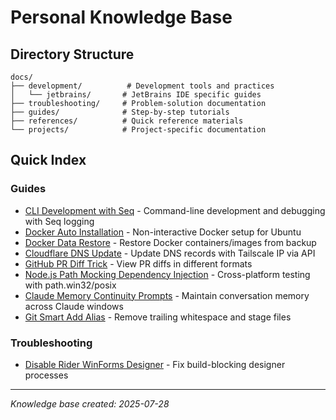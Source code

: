 # Personal Knowledge Base

## Directory Structure

```
docs/
├── development/          # Development tools and practices
│   └── jetbrains/       # JetBrains IDE specific guides
├── troubleshooting/     # Problem-solution documentation
├── guides/              # Step-by-step tutorials
├── references/          # Quick reference materials
└── projects/            # Project-specific documentation
```

## Quick Index

### Guides
- [CLI Development with Seq](docs/guides/cli-development-with-seq.md) - Command-line development and debugging with Seq logging
- [Docker Auto Installation](docs/guides/docker-auto-install.md) - Non-interactive Docker setup for Ubuntu
- [Docker Data Restore](docs/guides/docker-data-restore.md) - Restore Docker containers/images from backup
- [Cloudflare DNS Update](docs/guides/cloudflare-dns-update.md) - Update DNS records with Tailscale IP via API
- [GitHub PR Diff Trick](docs/guides/github-pr-diff-trick.md) - View PR diffs in different formats
- [Node.js Path Mocking Dependency Injection](docs/guides/nodejs-path-mocking-dependency-injection.md) - Cross-platform testing with path.win32/posix
- [Claude Memory Continuity Prompts](docs/guides/claude-memory-continuity-prompts.md) - Maintain conversation memory across Claude windows
- [Git Smart Add Alias](docs/guides/git-smartadd-alias.md) - Remove trailing whitespace and stage files

### Troubleshooting
- [Disable Rider WinForms Designer](docs/troubleshooting/disable-rider-winforms-designer.md) - Fix build-blocking designer processes

---

*Knowledge base created: 2025-07-28*
